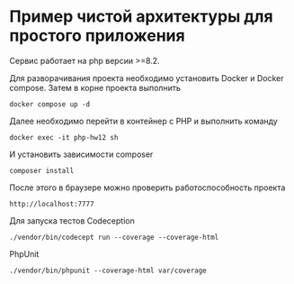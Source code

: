 # Пример чистой архитектуры для простого приложения
Сервис работает на php версии >=8.2. 

Для разворачивания проекта необходимо установить Docker и Docker compose. Затем в корне проекта выполнить
```shell
docker compose up -d
```

Далее необходимо перейти в контейнер с PHP и выполнить команду
```shell
docker exec -it php-hw12 sh 
```

И установить зависимости composer
```shell
composer install
```

После этого в браузере можно проверить работоспособность проекта
```
http://localhost:7777
```

Для запуска тестов
Codeception
```shell
./vendor/bin/codecept run --coverage --coverage-html
```

PhpUnit
```shell
./vendor/bin/phpunit --coverage-html var/coverage
```